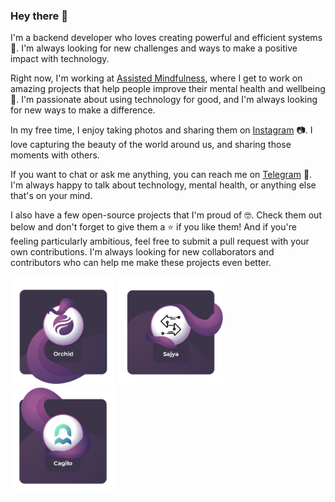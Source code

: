 ### Hey there 👋

I'm a backend developer who loves creating powerful and efficient systems 💪. I'm always looking for new challenges and ways to make a positive impact with technology.

Right now, I'm working at [Assisted Mindfulness](https://github.com/Assisted-Mindfulness), where I get to work on amazing projects that help people improve their mental health and wellbeing 🧠. I'm passionate about using technology for good, and I'm always looking for new ways to make a difference.

In my free time, I enjoy taking photos and sharing them on [Instagram](https://www.instagram.com/anaubat/) 📷. I love capturing the beauty of the world around us, and sharing those moments with others.

If you want to chat or ask me anything, you can reach me on [Telegram](https://t.me/tabuna) 💬. I'm always happy to talk about technology, mental health, or anything else that's on your mind.

I also have a few open-source projects that I'm proud of 🤓. Check them out below and don't forget to give them a :star: if you like them! And if you're feeling particularly ambitious, feel free to submit a pull request with your own contributions. I'm always looking for new collaborators and contributors who can help me make these projects even better.



<!--
### Hi there 👋

I love developing backend.

- ⚡ I’m currently working at [Assisted Mindfulness](https://github.com/Assisted-Mindfulness).
- 📷 Want to see me? See on [Instagram](https://www.instagram.com/anaubat/).
- 💬 You can reach me via Telegram [@tabuna](https://t.me/tabuna).


- ⚡ I’m currently working at [SMI2](https://smi2.net/).
- 📷 Want to see me? See on [Instagram](https://www.instagram.com/anaubat/).
- 🎮 You can play with me [DOTA2](https://www.opendota.com/players/72303558/overview).
- 💬 You can reach me via Telegram [@tabuna](https://t.me/tabuna).


- 🌱 I’m currently learning ...
- 👯 I’m looking to collaborate on ...
- 🤔 I’m looking for help with ...
- 💬 Ask me about ...
- 😄 Pronouns: ...
- ⚡ Fun fact: ...


Check my open-source projects :point_down:, and if you like them, give them a :star: or submit a PR.
-->






<p>
    <a href="https://orchid.software/" target="_blank"><img src="https://raw.githubusercontent.com/orchidsoftware/art/master/our-projects/orchid.png" width="250" style="max-width: 33.333%"></a>
    <a href="https://sajya.github.io/" target="_blank"><img src="https://raw.githubusercontent.com/orchidsoftware/art/master/our-projects/sajya.png" width="250" style="max-width: 33.333%"></a>
    <a href="https://cagilo.github.io/" target="_blank"><img src="https://raw.githubusercontent.com/orchidsoftware/art/master/our-projects/cagilo.png" width="250" style="max-width: 33.333%"></a>
</p>

